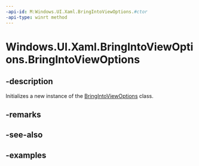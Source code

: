 ```yaml
---
-api-id: M:Windows.UI.Xaml.BringIntoViewOptions.#ctor
-api-type: winrt method
---
```


<!-- Method syntax.
public BringIntoViewOptions.BringIntoViewOptions()
-->

# Windows.UI.Xaml.BringIntoViewOptions.BringIntoViewOptions


## -description

Initializes a new instance of the [BringIntoViewOptions](bringintoviewoptions.md) class.


## -remarks

## -see-also

## -examples

